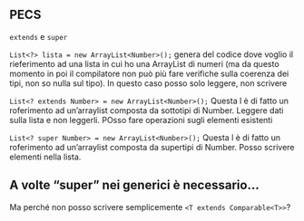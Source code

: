 ## PECS
`extends` e `super`

`List<?> lista = new ArrayList<Number>();`
genera del codice dove voglio il rieferimento ad una lista in cui ho una ArrayList di numeri (ma da questo momento in poi il compilatore non può più fare verifiche sulla coerenza dei tipi, non so nulla sul tipo). In questo caso posso solo leggere, non scrivere

`List<? extends Number> = new ArrayList<Number>();`
Questa l è di fatto un roferimento ad un’arraylist composta da sottotipi di Number. Leggere dati sulla lista e non leggerli. POsso fare operazioni sugli elementi esistenti

`List<? super Number> = new ArrayList<Number>();`
Questa l è di fatto un roferimento ad un’arraylist composta da supertipi di Number. Posso scrivere elementi nella lista.


## A volte “super” nei generici è necessario...
Ma perché non posso scrivere semplicemente `<T extends Comparable<T>>`?
